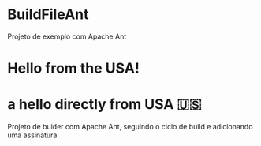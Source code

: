 # BuildFileAnt
Projeto de exemplo com Apache Ant

Hello from the USA!
=======

a hello directly from USA 🇺🇸
=======
Projeto de buider com Apache Ant, seguindo o ciclo de build e adicionando uma assinatura.
